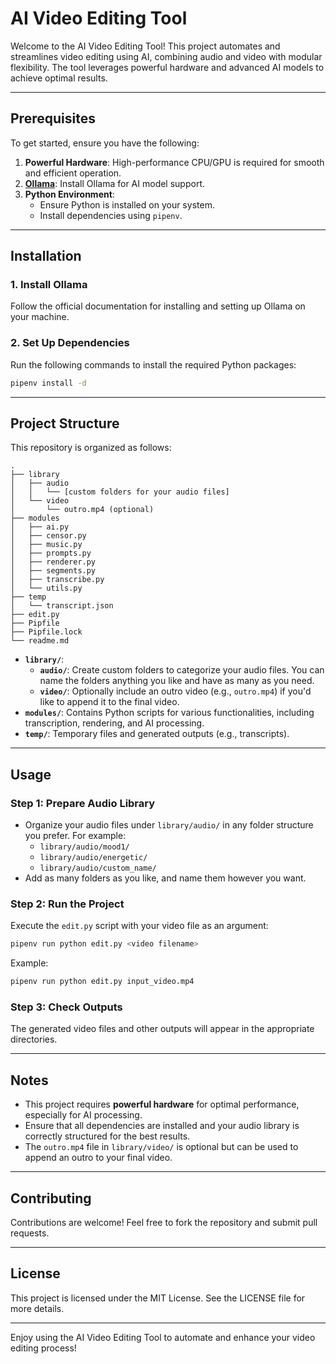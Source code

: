 # AI Video Editing Tool

Welcome to the AI Video Editing Tool! This project automates and streamlines video editing using AI, combining audio and video with modular flexibility. The tool leverages powerful hardware and advanced AI models to achieve optimal results.

---

## Prerequisites

To get started, ensure you have the following:
1. **Powerful Hardware**: High-performance CPU/GPU is required for smooth and efficient operation.
2. **[Ollama](https://ollama.ai/)**: Install Ollama for AI model support.
3. **Python Environment**:
   - Ensure Python is installed on your system.
   - Install dependencies using `pipenv`.

---

## Installation

### 1. Install Ollama
Follow the official documentation for installing and setting up Ollama on your machine.

### 2. Set Up Dependencies
Run the following commands to install the required Python packages:

```bash
pipenv install -d
```

---

## Project Structure

This repository is organized as follows:

```
.
├── library
│   ├── audio
│   │   └── [custom folders for your audio files]
│   └── video
│       └── outro.mp4 (optional)
├── modules
│   ├── ai.py
│   ├── censor.py
│   ├── music.py
│   ├── prompts.py
│   ├── renderer.py
│   ├── segments.py
│   ├── transcribe.py
│   └── utils.py
├── temp
│   └── transcript.json
├── edit.py
├── Pipfile
├── Pipfile.lock
└── readme.md
```

- **`library/`**:
  - **`audio/`**: Create custom folders to categorize your audio files. You can name the folders anything you like and have as many as you need.
  - **`video/`**: Optionally include an outro video (e.g., `outro.mp4`) if you'd like to append it to the final video.
- **`modules/`**: Contains Python scripts for various functionalities, including transcription, rendering, and AI processing.
- **`temp/`**: Temporary files and generated outputs (e.g., transcripts).

---

## Usage

### Step 1: Prepare Audio Library
- Organize your audio files under `library/audio/` in any folder structure you prefer. For example:
  - `library/audio/mood1/`
  - `library/audio/energetic/`
  - `library/audio/custom_name/`
- Add as many folders as you like, and name them however you want.

### Step 2: Run the Project
Execute the `edit.py` script with your video file as an argument:

```bash
pipenv run python edit.py <video filename>
```

Example:
```bash
pipenv run python edit.py input_video.mp4
```

### Step 3: Check Outputs
The generated video files and other outputs will appear in the appropriate directories.

---

## Notes

- This project requires **powerful hardware** for optimal performance, especially for AI processing.
- Ensure that all dependencies are installed and your audio library is correctly structured for the best results.
- The `outro.mp4` file in `library/video/` is optional but can be used to append an outro to your final video.

---

## Contributing

Contributions are welcome! Feel free to fork the repository and submit pull requests.

---

## License

This project is licensed under the MIT License. See the LICENSE file for more details.

---

Enjoy using the AI Video Editing Tool to automate and enhance your video editing process!
